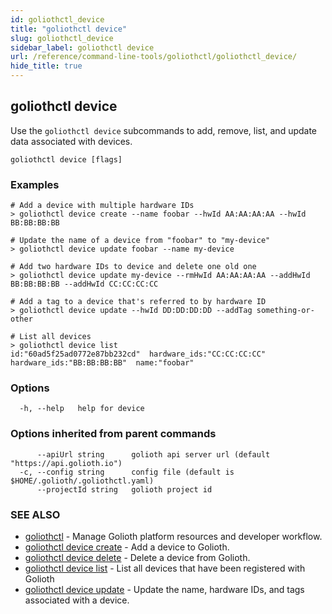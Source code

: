 ```yaml
---
id: goliothctl_device
title: "goliothctl device"
slug: goliothctl_device
sidebar_label: goliothctl device
url: /reference/command-line-tools/goliothctl/goliothctl_device/
hide_title: true
---
```

## goliothctl device

Use the `goliothctl device` subcommands to add, remove, list, and update data associated with devices.

```
goliothctl device [flags]
```

### Examples

```
# Add a device with multiple hardware IDs
> goliothctl device create --name foobar --hwId AA:AA:AA:AA --hwId BB:BB:BB:BB

# Update the name of a device from "foobar" to "my-device"
> goliothctl device update foobar --name my-device

# Add two hardware IDs to device and delete one old one
> goliothctl device update my-device --rmHwId AA:AA:AA:AA --addHwId BB:BB:BB:BB --addHwId CC:CC:CC:CC

# Add a tag to a device that's referred to by hardware ID
> goliothctl device update --hwId DD:DD:DD:DD --addTag something-or-other

# List all devices
> goliothctl device list
id:"60ad5f25ad0772e87bb232cd"  hardware_ids:"CC:CC:CC:CC"  hardware_ids:"BB:BB:BB:BB"  name:"foobar"
```

### Options

```
  -h, --help   help for device
```

### Options inherited from parent commands

```
      --apiUrl string      golioth api server url (default "https://api.golioth.io")
  -c, --config string      config file (default is $HOME/.golioth/.goliothctl.yaml)
      --projectId string   golioth project id
```

### SEE ALSO

* [goliothctl](/reference/command-line-tools/goliothctl)	 - Manage Golioth platform resources and developer workflow.
* [goliothctl device create](/reference/command-line-tools/goliothctl/goliothctl_device_create)	 - Add a device to Golioth.
* [goliothctl device delete](/reference/command-line-tools/goliothctl/goliothctl_device_delete)	 - Delete a device from Golioth.
* [goliothctl device list](/reference/command-line-tools/goliothctl/goliothctl_device_list)	 - List all devices that have been registered with Golioth
* [goliothctl device update](/reference/command-line-tools/goliothctl/goliothctl_device_update)	 - Update the name, hardware IDs, and tags associated with a device.

